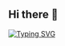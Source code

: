 ## Hi there 👋


[![Typing SVG](https://readme-typing-svg.demolab.com?font=poppins&weight=900&size=30&duration=3000&pause=1000&color=2EF74D&center=true&vCenter=true&random=false&width=800&lines=I+am+Hammad+Hasan;An+Android+Engineer;Nice+to+Meet+you)](https://git.io/typing-svg)
<!--
**Hamad854/Hamad854** is a ✨ _special_ ✨ repository because its `README.md` (this file) appears on your GitHub profile.

Here are some ideas to get you started:

- 🔭 I’m currently working on ...
- 🌱 I’m currently learning ...
- 👯 I’m looking to collaborate on ...
- 🤔 I’m looking for help with ...
- 💬 Ask me about ...
- 📫 How to reach me: ...
- 😄 Pronouns: ...
- ⚡ Fun fact: ...
-->
